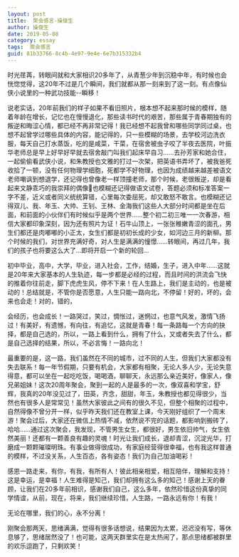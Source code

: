```yaml
---
layout: post
title:  聚会感言-操俊生
author:	操俊生
date: 2019-05-08
category: essay
tags:  聚会感言
guid: 81b33766-8c4b-4e97-9e4e-6e7b315332b4
---
```


时光荏苒，转眼间就和大家相识20多年了，从青葱少年到沉稳中年，有时候也会恍惚觉得，这20年不过是几个瞬间，我们就都从那一刻来到了这一刻。有点像仙侠小说里的一种武功技能--瞬移！

说老实话，20年前我们的样子如果不看旧照片，根本想不起来那时候的模样，随着年龄在增长，记忆也在慢慢退化，那些读书时代的艰苦，那些属于青春期独有的叛逆和晦涩心情，都已经不再非常记得！我已经想不起我曾和哪些同学同过桌，也想不起曾学过哪些具体的内容，能记得的，只一些模糊的场景，去学校河边洗衣服，每天自己打水蒸饭，吃的是咸菜，干菜，在宿舍被虫子咬了半夜去医院，叶振华老师总是早上好早好早就去宿舍敲门叫我们起床早自习……去孙芳家和她合住，一起偷偷看武侠小说，和朱教授也文雅的打过一次架，把英语书弄坏了，被我爸死收拾了一顿，没有任何物理学细胞，死都学不好物理，也因为成绩越来越差被语文老师嘲讽到想退学，还记得也曾像老一样顶撞老师，那个时候，老很叛逆，却是看起来文静乖巧的我崇拜的偶像🤩也模糊还记得做语文试卷，答题必须和标准答案一字不差，近义或者同义统统算错，心里每次委屈死，却又敢怒不敢言。也模糊还记得双儿、我、年玉、大帅、王钊、王林、金海我们这些人大部分时间都是坐在后面，和前面的小伙伴们有时候似乎是两个世界……整个初二初三唯一一次春游，相信大家都印象深刻，因为还有照片为证！石牛山顶上，一张张稚嫩青涩的面孔，男生们都还是肉嘟嘟的小正太，女生们都是初初长成的少女，如河边三月的新柳。那个时候的我们，对世界充满好奇，对人生是满满的憧憬……转眼间，再过几年，我们的孩子也将要这么大了…即将开启一个新的轮回…

初中毕业，高中，大学，毕业，进入社会，工作，结婚，生子，进入中年……这就是20年来大家基本的人生轨迹，每一步都是必经的过程，而且时间的洪流会飞快的推着你往前走，脚下虎虎生风，停不下来！在人生路上，我们是主动的，也是被动的！总结就是，不管你是否愿意，人生只能一路向北，不停留！好的，坏的，会来也会走！对的，错的，

会经历，也会成长！一路哭过，笑过，惆怅过，迷惘过，也意气风发，激情飞扬过！有美好，有遗憾，有向往，有追忆，这就是青春！每一条路每一个方向的抉择，都是自己选的，所以，一路上看到什么，拥有了什么，又或者失去了什么，都是自己选择的结果，所以，不必言悔！一路向北！

最重要的是，这一路，我们虽然在不同的城市，过不同的人生，但我们大家都没有失去联系！每一年节假期，只要有机会，大家都有相聚，无论人多人少，无论失意得意，都可以坐在一起吃吃饭，喝喝酒，聊聊天，永远那么亲近美好，像家人，像兄弟姐妹！这次20周年聚会，聚到一起的人是最多的一次，像双喜和学宝，舒辉，我真的20年没见过了，田英，齐念，甜甜，年玉，朱教授也都见得很少，当然也有很多人是常常见！虽然大家彼此之间有的很久不见，但整个相聚的过程中，自然得像不曾分开一样，似乎昨天我们还在教室上课，今天刚好组织了一个周末游！聚会过后，大家还在微信上热情不减，依然说不完的话题，都影响到搬砖了，哈哈……通过这次聚会，我发现，不管男生女生，都很好，男生依旧帅气，女生依然美丽！还都有一颗善良有趣的灵魂！时光让我们成长，退却青涩，沉淀光华，打磨成一颗颗璀璨明珠。有事业做得很成功，有家庭经营得很幸福，也有我这样普通的模样，不过没关系，人生百态，各有姿态！我们为自己加油喝彩！

感恩一路走来，有你，有我，有所有人！彼此相亲相爱，相互陪伴，理解和支持！这是幸运，是幸福！人生难得是知己，我们却拥有这么多的知己！感谢上天的眷顾，让我们在20多年前相识，感谢我们自己，这么多年，依然珍惜这份真挚的同学情谊，从前，现在，将来，我们继续珍惜，人生路，一路永远有你！有我！

无论在哪里，我们的心，永不分离！

刚聚会那两天，思绪满满，觉得有很多话想说，结果因为太累，迟迟没有写，等休息够了，思绪居然没了！也可能，这两天群里实在是太热闹了，那点思绪都被群里的欢乐逗跑了，只剩欢笑！
